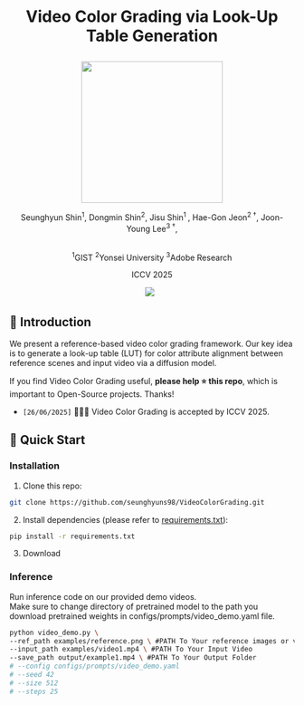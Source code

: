 # <p align=center> **Video Color Grading via Look-Up Table Generation** </p>
<div align="center">
<img src='assets/teaser.png' style="height:250px"></img>
<br>

Seunghyun Shin<sup>1</sup>, 
Dongmin Shin<sup>2</sup>, 
Jisu Shin<sup>1 </sup>, 
Hae-Gon Jeon<sup>2 &dagger;</sup>, 
Joon-Young Lee<sup>3 &dagger;</sup>, 

<br>
<sup>1</sup>GIST
<sup>2</sup>Yonsei University
<sup>3</sup>Adobe Research

ICCV 2025

 <a href='https://arxiv.org'><img src='https://img.shields.io/badge/arXiv-2504.01016-b31b1b.svg'></a> &nbsp;
</div>

## 📝 Introduction

We present a reference-based video color grading framework. Our key idea is to generate a look-up table (LUT) for color attribute alignment between reference scenes and input video via a diffusion model.

If you find Video Color Grading useful, **please help ⭐ this repo**, which is important to Open-Source projects. Thanks!

- `[26/06/2025]` 🎉🎉🎉 Video Color Grading is accepted by ICCV 2025.


## 🚀 Quick Start

### Installation
1. Clone this repo:
```bash
git clone https://github.com/seunghyuns98/VideoColorGrading.git
```
2. Install dependencies (please refer to [requirements.txt](requirements.txt)):
```bash
pip install -r requirements.txt
```
3. Download 

### Inference

Run inference code on our provided demo videos. \
Make sure to change directory of pretrained model to the path you download pretrained weights in configs/prompts/video_demo.yaml file.

```bash
python video_demo.py \
--ref_path examples/reference.png \ #PATH To Your reference images or videos
--input_path examples/video1.mp4 \ #PATH To Your Input Video 
--save_path output/example1.mp4 \ #PATH To Your Output Folder
# --config configs/prompts/video_demo.yaml
# --seed 42
# --size 512
# --steps 25
```

